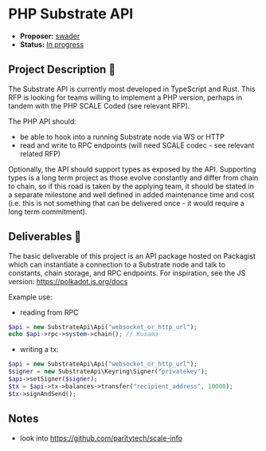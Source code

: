 # PHP Substrate API

* **Proposer:** [swader](https://github.com/api)
* **Status:** [In progress](https://github.com/w3f/Grants-Program/pull/655)

## Project Description :page_facing_up: 

The Substrate API is currently most developed in TypeScript and Rust. This RFP is looking for teams willing to implement a PHP version, perhaps in tandem with the PHP SCALE Coded (see relevant RFP).

The PHP API should:

- be able to hook into a running Substrate node via WS or HTTP
- read and write to RPC endpoints (will need SCALE codec - see relevant related RFP)

Optionally, the API should support types as exposed by the API. Supporting types is a long term project as those evolve constantly and differ from chain to chain, so if this road is taken by the applying team, it should be stated in a separate milestone and well defined in added maintenance time and cost (i.e. this is not something that can be delivered once - it would require a long term commitment).

## Deliverables :nut_and_bolt:

The basic deliverable of this project is an API package hosted on Packagist which can instantiate a connection to a Substrate node and talk to constants, chain storage, and RPC endpoints. For inspiration, see the JS version: https://polkadot.js.org/docs

Example use:

- reading from RPC

```php
$api = new SubstrateApi\Api("websocket_or_http_url");
echo $api->rpc->system->chain(); // Kusama
```

- writing a tx:

```php
$api = new SubstrateApi\Api("websocket_or_http_url");
$signer = new SubstrateApi\Keyring\Signer("privatekey");
$api->setSigner($signer);
$tx = $api->tx->balances->transfer("recipient_address", 10000);
$tx->signAndSend();
```

## Notes

- look into https://github.com/paritytech/scale-info
